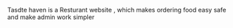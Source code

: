 Tasdte haven is a Resturant website , which makes ordering food easy safe and make admin work simpler
